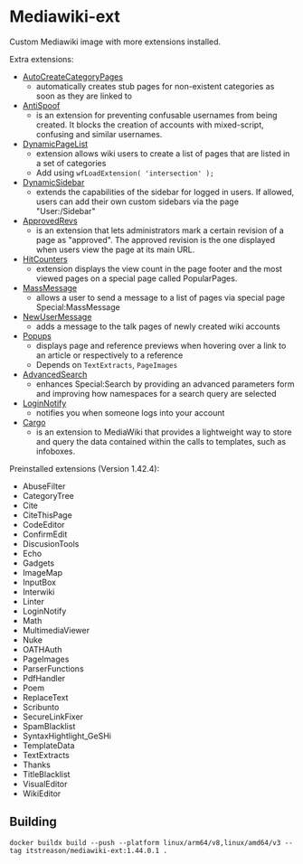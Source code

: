 # Mediawiki-ext

Custom Mediawiki image with more extensions installed.

Extra extensions:
- [AutoCreateCategoryPages](https://www.mediawiki.org/wiki/Extension:Auto_Create_Category_Pages)
  - automatically creates stub pages for non-existent categories as soon as they are linked to
- [AntiSpoof](https://www.mediawiki.org/wiki/Extension:AntiSpoof)
  - is an extension for preventing confusable usernames from being created. It blocks the creation of accounts with mixed-script, confusing and similar usernames.
- [DynamicPageList](https://www.mediawiki.org/wiki/Extension:DynamicPageList_(Wikimedia))
  - extension allows wiki users to create a list of pages that are listed in a set of categories
  - Add using `wfLoadExtension( 'intersection' );`
- [DynamicSidebar](https://www.mediawiki.org/wiki/Extension:DynamicSidebar)
  - extends the capabilities of the sidebar for logged in users. If allowed, users can add their own custom sidebars via the page "User:<username>/Sidebar"
- [ApprovedRevs](https://www.mediawiki.org/wiki/Extension:Approved_Revs)
  - is an extension that lets administrators mark a certain revision of a page as "approved". The approved revision is the one displayed when users view the page at its main URL.
- [HitCounters](https://www.mediawiki.org/wiki/Extension:HitCounters)
  - extension displays the view count in the page footer and the most viewed pages on a special page called PopularPages.
- [MassMessage](https://www.mediawiki.org/wiki/Extension:MassMessage)
  - allows a user to send a message to a list of pages via special page Special:MassMessage
- [NewUserMessage](https://www.mediawiki.org/wiki/Extension:NewUserMessage)
  - adds a message to the talk pages of newly created wiki accounts
- [Popups](https://www.mediawiki.org/wiki/Extension:Popups)
  - displays page and reference previews when hovering over a link to an article or respectively to a reference
  - Depends on `TextExtracts`, `PageImages`
- [AdvancedSearch](https://www.mediawiki.org/wiki/Extension:AdvancedSearch)
  - enhances Special:Search by providing an advanced parameters form and improving how namespaces for a search query are selected
- [LoginNotify](https://www.mediawiki.org/wiki/Extension:LoginNotify)
  - notifies you when someone logs into your account
- [Cargo](https://www.mediawiki.org/wiki/Extension:Cargo)
  - is an extension to MediaWiki that provides a lightweight way to store and query the data contained within the calls to templates, such as infoboxes.

Preinstalled extensions (Version 1.42.4):
- AbuseFilter
- CategoryTree
- Cite
- CiteThisPage
- CodeEditor
- ConfirmEdit
- DiscusionTools
- Echo
- Gadgets
- ImageMap
- InputBox
- Interwiki
- Linter
- LoginNotify
- Math
- MultimediaViewer
- Nuke
- OATHAuth
- PageImages
- ParserFunctions
- PdfHandler
- Poem
- ReplaceText
- Scribunto
- SecureLinkFixer
- SpamBlacklist
- SyntaxHightlight_GeSHi
- TemplateData
- TextExtracts
- Thanks
- TitleBlacklist
- VisualEditor
- WikiEditor


## Building

```shell
docker buildx build --push --platform linux/arm64/v8,linux/amd64/v3 --tag itstreason/mediawiki-ext:1.44.0.1 .
```
